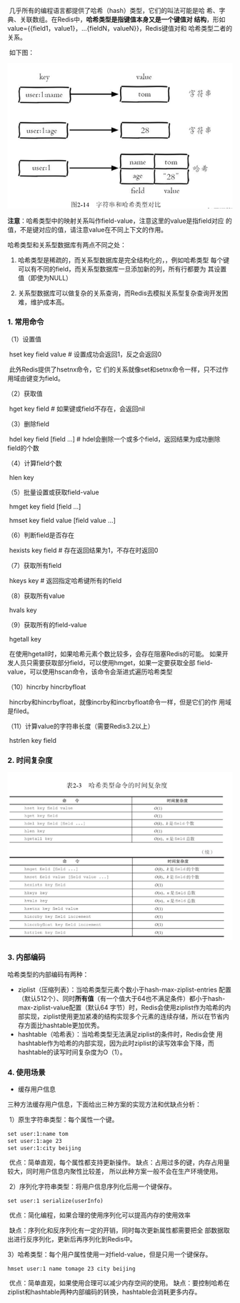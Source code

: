 ​	几乎所有的编程语言都提供了哈希（hash）类型，它们的叫法可能是哈 希、字典、关联数组。在Redis中，**哈希类型是指键值本身又是一个键值对 结构**，形如value={{field1，value1}，...{fieldN，valueN}}，Redis键值对和 哈希类型二者的关系。

​	如下图：

![1540366178635](assets/1540366178635.png)

**注意**：哈希类型中的映射关系叫作field-value，注意这里的value是指field对应 的值，不是键对应的值，请注意value在不同上下文的作用。



哈希类型和关系型数据库有两点不同之处：

1. 哈希类型是稀疏的，而关系型数据库是完全结构化的，，例如哈希类型 每个键可以有不同的field，而关系型数据库一旦添加新的列，所有行都要为 其设置值（即使为NULL）

2. 关系型数据库可以做复杂的关系查询，而Redis去模拟关系型复杂查询开发困难，维护成本高。

### 1. 常用命令

（1）设置值

​	hset key field value # 设置成功会返回1，反之会返回0

​	此外Redis提供了hsetnx命令，它 们的关系就像set和setnx命令一样，只不过作用域由键变为field。

（2）获取值

​	hget key field # 如果键或field不存在，会返回nil

（3）删除field

​	hdel key field [field ...]  #  hdel会删除一个或多个field，返回结果为成功删除field的个数

（4）计算field个数

​	hlen key

（5）批量设置或获取field-value

​	hmget key field [field ...] 

​	hmset key field value [field value ...]

（6）判断field是否存在

​	hexists key field  #  存在返回结果为1，不存在时返回0

（7）获取所有field

​	hkeys key #  返回指定哈希键所有的field

（8）获取所有value

​	hvals key

（9）获取所有的field-value

​	hgetall key

​	在使用hgetall时，如果哈希元素个数比较多，会存在阻塞Redis的可能。 如果开发人员只需要获取部分field，可以使用hmget，如果一定要获取全部 field-value，可以使用hscan命令，该命令会渐进式遍历哈希类型

（10）hincrby hincrbyfloat

​	hincrby和hincrbyfloat，就像incrby和incrbyfloat命令一样，但是它们的作 用域是filed。

（11）计算value的字符串长度（需要Redis3.2以上）

​	hstrlen key field

### 2. 时间复杂度

![1540367597730](assets/1540367597730.png)

### 3. 内部编码

​哈希类型的内部编码有两种：

- ziplist（压缩列表）：当哈希类型元素个数小于hash-max-ziplist-entries 配置（默认512个）、同时**所有值**（有一个值大于64也不满足条件）都小于hash-max-ziplist-value配置（默认64 字节）时，Redis会使用ziplist作为哈希的内部实现，ziplist使用更加紧凑的结构实现多个元素的连续存储，所以在节省内存方面比hashtable更加优秀。
- hashtable（哈希表）：当哈希类型无法满足ziplist的条件时，Redis会使 用hashtable作为哈希的内部实现，因为此时ziplist的读写效率会下降，而 hashtable的读写时间复杂度为O（1）。

### 4. 使用场景

- 缓存用户信息

三种方法缓存用户信息，下面给出三种方案的实现方法和优缺点分析：

​	1）原生字符串类型：每个属性一个键。

```
set user:1:name tom 
set user:1:age 23 
set user:1:city beijing
```

​	优点：简单直观，每个属性都支持更新操作。
​	缺点：占用过多的键，内存占用量较大，同时用户信息内聚性比较差，
​	所以此种方案一般不会在生产环境使用。	

​	2）序列化字符串类型：将用户信息序列化后用一个键保存。

```
set user:1 serialize(userInfo)
```

​	优点：简化编程，如果合理的使用序列化可以提高内存的使用效率

​	缺点：序列化和反序列化有一定的开销，同时每次更新属性都需要把全 部数据取出进行反序列化，更新后再序列化到Redis中。

​	3）哈希类型：每个用户属性使用一对field-value，但是只用一个键保存。	

```
hmset user:1 name tomage 23 city beijing
```

​	优点：简单直观，如果使用合理可以减少内存空间的使用。
​	缺点：要控制哈希在ziplist和hashtable两种内部编码的转换，hashtable会消耗更多内存。	